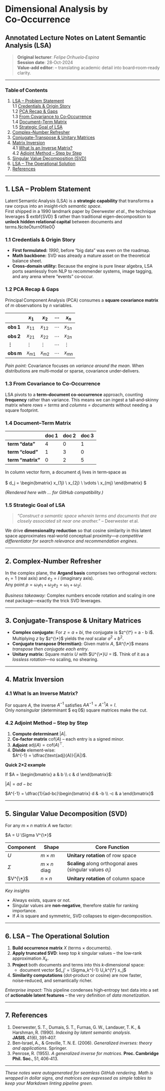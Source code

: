 
# Dimensional Analysis by Co‑Occurrence  
## Annotated Lecture Notes on Latent Semantic Analysis (LSA)

> **Original lecturer**: *Felipe Orihuela‑Espina*  
> **Session date**: 28‑Oct‑2024  
> **Value‑add editor**: <AI assistant> – translating academic detail into board‑room‑ready clarity.

---

### Table of Contents
1. [LSA – Problem Statement](#1-lsa--problem-statement)  
   1.1 [Credentials & Origin Story](#11-credentials--origin-story)  
   1.2 [PCA Recap & Gaps](#12-pca-recap--gaps)  
   1.3 [From Covariance to Co‑Occurrence](#13-from-covariance-to-cooccurrence)  
   1.4 [Document–Term Matrix](#14-documentterm-matrix)  
   1.5 [Strategic Goal of LSA](#15-strategic-goal-of-lsa)  
2. [Complex–Number Refresher](#2-complexnumber-refresher)  
3. [Conjugate‑Transpose & Unitary Matrices](#3-conjugatetranspose--unitary-matrices)  
4. [Matrix Inversion](#4-matrix-inversion)  
   4.1 [What Is an Inverse Matrix?](#41-what-is-an-inverse-matrix)  
   4.2 [Adjoint Method – Step by Step](#42-adjoint-method--step-by-step)  
5. [Singular Value Decomposition (SVD)](#5-singular-value-decomposition-svd)  
6. [LSA – The Operational Solution](#6-lsa--the-operational-solution)  
7. [References](#7-references)  

---

## 1. LSA – Problem Statement

Latent Semantic Analysis (LSA) is a **strategic capability** that transforms a raw corpus into an insight‑rich *semantic space*.  
First shipped in a 1990 landmark paper by Deerwester *et al.*, the technique leverages $ 	extbf{SVD} $ rather than traditional eigen‑decomposition to **unlock hidden relational capital** between documents and terms.citeturn0file0

### 1.1 Credentials & Origin Story
* **First formulated:** *1990*, before “big data” was even on the roadmap.  
* **Math backbone:** SVD was already a mature asset on the theoretical balance sheet.  
* **Cross‑domain utility:** Because the engine is pure linear algebra, LSA ports seamlessly from NLP to recommender systems, image tagging, and any arena where “events” co‑occur.

### 1.2 PCA Recap & Gaps
Principal Component Analysis (PCA) consumes a **square covariance matrix** of *m* observations by *n* variables.

|            | $x_1$ | $x_2$ | ⋯ | $x_n$ |
|------------|-------|-------|---|-------|
| **obs 1**  | $x_{11}$ | $x_{12}$ | ⋯ | $x_{1n}$ |
| **obs 2**  | $x_{21}$ | $x_{22}$ | ⋯ | $x_{2n}$ |
| **⋮**      | ⋮ | ⋮ | ⋯ | ⋮ |
| **obs m**  | $x_{m1}$ | $x_{m2}$ | ⋯ | $x_{mn}$ |

*Pain point:* Covariance focuses on *variance around the mean*. When distributions are multi‑modal or sparse, covariance under‑delivers.

### 1.3 From Covariance to Co‑Occurrence
LSA pivots to a **term–document co‑occurrence** approach, counting **frequency** rather than variance. This means we can ingest a tall‑and‑skinny matrix where *rows = terms* and *columns = documents* without needing a square footprint.

### 1.4 Document–Term Matrix  

|          | **doc 1** | **doc 2** | **doc 3** |
|----------|-----------|-----------|-----------|
| **term “data”**   | 4 | 0 | 1 |
| **term “cloud”**  | 1 | 3 | 0 |
| **term “matrix”** | 0 | 2 | 5 |

In column vector form, a document $d_j$ lives in term‑space as  

$ d_j = \begin{bmatrix} x_{1j} \\ x_{2j} \\ \vdots \\ x_{mj} \end{bmatrix} $  

*(Rendered here with $…$ for GitHub compatibility.)*

### 1.5 Strategic Goal of LSA
> *“Construct a semantic space wherein terms and documents that are closely associated sit near one another.”* – Deerwester et al.

We drive **dimensionality reduction** so that cosine similarity in this latent space approximates real‑world conceptual proximity—*a competitive differentiator for search relevance and recommendation engines*.

---

## 2. Complex‑Number Refresher

In the complex plane, the **Argand basis** comprises two orthogonal vectors:  
$e_1 = 1$ (real axis) and $e_2 = i$ (imaginary axis).  
Any point $p = \omega_1 e_1 + \omega_2 e_2 = \omega_1 + \omega_2 i$.

*Business takeaway:* Complex numbers encode rotation and scaling in one neat package—exactly the trick SVD leverages.

---

## 3. Conjugate‑Transpose & Unitary Matrices

* **Complex conjugate:** For $z = a + b i$, the conjugate is $z^{\*} = a - b i$. Multiplying $z$ by $z^{\*}$ yields the *real* scalar $a^2 + b^2$.  
* **Conjugate transpose (Hermitian):** Given matrix $A$, $A^{\*}$ means *transpose then conjugate each entry*.  
* **Unitary matrix:** Square matrix $U$ with $U^{\*}U = I$. Think of it as a *lossless rotation*—no scaling, no shearing.

---

## 4. Matrix Inversion

### 4.1 What Is an Inverse Matrix?
For square $A$, the inverse $A^{-1}$ satisfies $AA^{-1} = A^{-1}A = I$.  
Only *nonsingular* (determinant $
eq 0$) square matrices make the cut.

### 4.2 Adjoint Method – Step by Step
1. **Compute determinant** $|A|$.  
2. **Co‑factor matrix** $\text{cof}(A)$ – each entry is a signed minor.  
3. **Adjoint** $\text{adj}(A) = \text{cof}(A)^{\top}$.  
4. **Divide** element‑wise:  
   $A^{-1} = \dfrac{\text{adj}(A)}{|A|}$.  

**Quick 2×2 example**

If $A = \begin{bmatrix} a & b \\ c & d \end{bmatrix}$:  

$|A| = ad - bc$  

$A^{-1} = \dfrac{1}{ad-bc}\begin{bmatrix} d & -b \\ -c & a \end{bmatrix}$

---

## 5. Singular Value Decomposition (SVD)

For any $m \times n$ matrix $A$ we factor:

$A = U \Sigma V^{\*}$  

| Component | Shape | Core Function |
|-----------|-------|---------------|
| $U$ | $m \times m$ | **Unitary rotation** of row space |
| $\Sigma$ | $m \times n$ diag | **Scaling** along orthogonal axes (singular values $\sigma_i$) |
| $V^{\*}$ | $n \times n$ | **Unitary rotation** of column space |

*Key insights*

* Always exists, square or not.  
* Singular values are **non‑negative**, therefore stable for ranking importance.  
* If $A$ is square and symmetric, SVD collapses to eigen‑decomposition.

---

## 6. LSA – The Operational Solution

1. **Build occurrence matrix** $X$ (terms × documents).  
2. **Apply truncated SVD**: keep top *k* singular values – the low‑rank approximation $X_k$.  
3. **Project** both documents and terms into this $k$‑dimensional space:  
   * document vector $d_j' = \Sigma_k^{-1} U_k^{\*} x_j$  
4. **Similarity computations** (dot‑product or cosine) are now faster, noise‑reduced, and semantically richer.

*Enterprise impact:* This pipeline condenses high‑entropy text data into a set of **actionable latent features** – the very definition of *data monetization*.

---

## 7. References

1. Deerwester, S. T., Dumais, S. T., Furnas, G. W., Landauer, T. K., & Harshman, R. (1990). *Indexing by latent semantic analysis*. **JASIS**, 41(6), 391‑407.  
2. Ben‑Israel, A., & Greville, T. N. E. (2006). *Generalized inverses: theory and applications*. Springer.  
3. Penrose, R. (1955). *A generalized inverse for matrices*. **Proc. Cambridge Phil. Soc.**, 51, 406‑413.

---

*These notes were autogenerated for seamless GitHub rendering. Math is wrapped in dollar signs, and matrices are expressed as simple tables to keep your Markdown linting pipeline green.*

